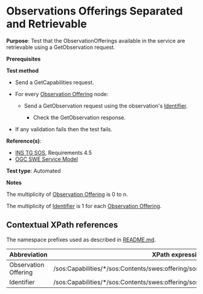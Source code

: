 # Observations Offerings Separated and Retrievable

**Purpose**: Test that the ObservationOfferings available in the service are retrievable using a GetObservation request.

**Prerequisites**

**Test method**

* Send a GetCapabilities request.

* For every [Observation Offering](#observationOffering) node:

  * Send a GetObservation request using the observation's [Identifier](#identifier).

    * Check the GetObservation response.

* If any validation fails then the test fails.

**Reference(s)**:

* [INS TG SOS](http://inspire.ec.europa.eu/id/document/tg/download-sos/1.0), Requirements 4.5
* [OGC SWE Service Model](http://portal.opengeospatial.org/files/?artifact_id=38476)

**Test type**: Automated

**Notes**

The multiplicity of [Observation Offering](#observationOffering) is 0 to n.

The multiplicity of [Identifier](#identifier) is 1 for each [Observation Offering](#observationOffering).

## Contextual XPath references

The namespace prefixes used as described in [README.md](http://inspire.ec.europa.eu/id/ats/download-service/sos-tg-1.0/sos-pre-defined/README#namespaces).

| Abbreviation                                               |  XPath expression |
| ---------------------------------------------------------- | ------------------------------------------------------------------------- |
| Observation Offering <a name="observationOffering"></a> | /sos:Capabilities/*\/sos:Contents/swes:offering/sos:ObservationOffering |
| Identifier <a name="identifier"></a> | /sos:Capabilities/*\/sos:Contents/swes:offering/sos:ObservationOffering/swes:identifier |